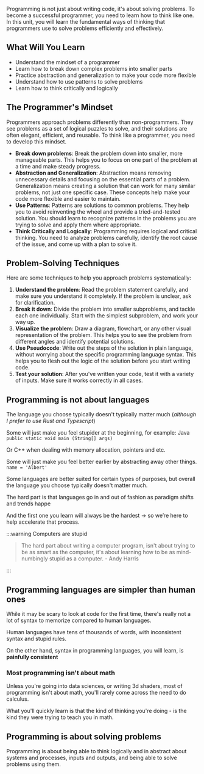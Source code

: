 Programming is not just about writing code, it's about solving problems. To become a successful programmer, you need to learn how to think like one. In this unit, you will learn the fundamental ways of thinking that programmers use to solve problems efficiently and effectively.

## What Will You Learn

- Understand the mindset of a programmer
- Learn how to break down complex problems into smaller parts
- Practice abstraction and generalization to make your code more flexible
- Understand how to use patterns to solve problems
- Learn how to think critically and logically

## The Programmer's Mindset

Programmers approach problems differently than non-programmers. They see problems as a set of logical puzzles to solve, and their solutions are often elegant, efficient, and reusable. To think like a programmer, you need to develop this mindset.

- **Break down problems**: Break the problem down into smaller, more manageable parts. This helps you to focus on one part of the problem at a time and make steady progress.
- **Abstraction and Generalization**: Abstraction means removing unnecessary details and focusing on the essential parts of a problem. Generalization means creating a solution that can work for many similar problems, not just one specific case. These concepts help make your code more flexible and easier to maintain.
- **Use Patterns**: Patterns are solutions to common problems. They help you to avoid reinventing the wheel and provide a tried-and-tested solution. You should learn to recognize patterns in the problems you are trying to solve and apply them where appropriate.
- **Think Critically and Logically**: Programming requires logical and critical thinking. You need to analyze problems carefully, identify the root cause of the issue, and come up with a plan to solve it.

## Problem-Solving Techniques

Here are some techniques to help you approach problems systematically:

1. **Understand the problem**: Read the problem statement carefully, and make sure you understand it completely. If the problem is unclear, ask for clarification.
2. **Break it down**: Divide the problem into smaller subproblems, and tackle each one individually. Start with the simplest subproblem, and work your way up.
3. **Visualize the problem**: Draw a diagram, flowchart, or any other visual representation of the problem. This helps you to see the problem from different angles and identify potential solutions.
4. **Use Pseudocode**: Write out the steps of the solution in plain language, without worrying about the specific programming language syntax. This helps you to flesh out the logic of the solution before you start writing code.
5. **Test your solution**: After you've written your code, test it with a variety of inputs. Make sure it works correctly in all cases.

## Programming is not about languages

The language you choose typically doesn't typically matter much (*although I prefer to use Rust and Typescript*)

Some will just make you feel stupider at the beginning, for example: Java `public static void main (String[] args)`

Or C++ when dealing with memory allocation, pointers and etc.

Some will just make you feel better earlier by abstracting away other things. `name = 'Albert'`

Some languages are better suited for certain types of purposes, but overall the language you choose typically doesn't matter much.

The hard part is that languages go in and out of fashion as paradigm shifts and trends happe

And the first one you learn will always be the hardest → so we’re here to help accelerate that process.

:::warning Computers are stupid

> The hard part about writing a computer program, isn't about trying to be as smart as the computer, it's about learning how to be as mind-numbingly stupid as a computer. - Andy Harris

:::

## Programming languages are simpler than human ones

While it may be scary to look at code for the first time, there's really not a lot of syntax to memorize compared to human languages.

Human languages have tens of thousands of words, with inconsistent syntax and stupid rules.

On the other hand, syntax in programming languages, you will learn, is **painfully consistent**

### Most programming isn't about math

Unless you're going into data sciences, or writing 3d shaders, most of programming isn't about math, you'll rarely come across the need to do calculus.

What you'll quickly learn is that the kind of thinking you're doing - is the kind they were trying to teach you in math.

## Programming is about solving problems

Programming is about being able to think logically and in abstract about systems and processes, inputs and outputs, and being able to solve problems using them.